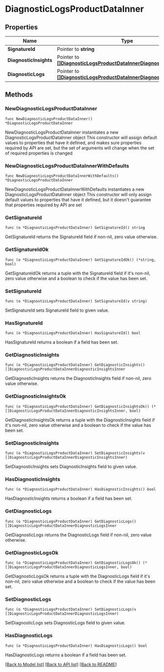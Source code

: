 # DiagnosticLogsProductDataInner

## Properties

Name | Type | Description | Notes
------------ | ------------- | ------------- | -------------
**SignatureId** | Pointer to **string** |  | [optional] 
**DiagnosticInsights** | Pointer to [**[]DiagnosticLogsProductDataInnerDiagnosticInsightsInner**](DiagnosticLogsProductDataInnerDiagnosticInsightsInner.md) |  | [optional] 
**DiagnosticLogs** | Pointer to [**[]DiagnosticLogsProductDataInnerDiagnosticLogsInner**](DiagnosticLogsProductDataInnerDiagnosticLogsInner.md) |  | [optional] 

## Methods

### NewDiagnosticLogsProductDataInner

`func NewDiagnosticLogsProductDataInner() *DiagnosticLogsProductDataInner`

NewDiagnosticLogsProductDataInner instantiates a new DiagnosticLogsProductDataInner object
This constructor will assign default values to properties that have it defined,
and makes sure properties required by API are set, but the set of arguments
will change when the set of required properties is changed

### NewDiagnosticLogsProductDataInnerWithDefaults

`func NewDiagnosticLogsProductDataInnerWithDefaults() *DiagnosticLogsProductDataInner`

NewDiagnosticLogsProductDataInnerWithDefaults instantiates a new DiagnosticLogsProductDataInner object
This constructor will only assign default values to properties that have it defined,
but it doesn't guarantee that properties required by API are set

### GetSignatureId

`func (o *DiagnosticLogsProductDataInner) GetSignatureId() string`

GetSignatureId returns the SignatureId field if non-nil, zero value otherwise.

### GetSignatureIdOk

`func (o *DiagnosticLogsProductDataInner) GetSignatureIdOk() (*string, bool)`

GetSignatureIdOk returns a tuple with the SignatureId field if it's non-nil, zero value otherwise
and a boolean to check if the value has been set.

### SetSignatureId

`func (o *DiagnosticLogsProductDataInner) SetSignatureId(v string)`

SetSignatureId sets SignatureId field to given value.

### HasSignatureId

`func (o *DiagnosticLogsProductDataInner) HasSignatureId() bool`

HasSignatureId returns a boolean if a field has been set.

### GetDiagnosticInsights

`func (o *DiagnosticLogsProductDataInner) GetDiagnosticInsights() []DiagnosticLogsProductDataInnerDiagnosticInsightsInner`

GetDiagnosticInsights returns the DiagnosticInsights field if non-nil, zero value otherwise.

### GetDiagnosticInsightsOk

`func (o *DiagnosticLogsProductDataInner) GetDiagnosticInsightsOk() (*[]DiagnosticLogsProductDataInnerDiagnosticInsightsInner, bool)`

GetDiagnosticInsightsOk returns a tuple with the DiagnosticInsights field if it's non-nil, zero value otherwise
and a boolean to check if the value has been set.

### SetDiagnosticInsights

`func (o *DiagnosticLogsProductDataInner) SetDiagnosticInsights(v []DiagnosticLogsProductDataInnerDiagnosticInsightsInner)`

SetDiagnosticInsights sets DiagnosticInsights field to given value.

### HasDiagnosticInsights

`func (o *DiagnosticLogsProductDataInner) HasDiagnosticInsights() bool`

HasDiagnosticInsights returns a boolean if a field has been set.

### GetDiagnosticLogs

`func (o *DiagnosticLogsProductDataInner) GetDiagnosticLogs() []DiagnosticLogsProductDataInnerDiagnosticLogsInner`

GetDiagnosticLogs returns the DiagnosticLogs field if non-nil, zero value otherwise.

### GetDiagnosticLogsOk

`func (o *DiagnosticLogsProductDataInner) GetDiagnosticLogsOk() (*[]DiagnosticLogsProductDataInnerDiagnosticLogsInner, bool)`

GetDiagnosticLogsOk returns a tuple with the DiagnosticLogs field if it's non-nil, zero value otherwise
and a boolean to check if the value has been set.

### SetDiagnosticLogs

`func (o *DiagnosticLogsProductDataInner) SetDiagnosticLogs(v []DiagnosticLogsProductDataInnerDiagnosticLogsInner)`

SetDiagnosticLogs sets DiagnosticLogs field to given value.

### HasDiagnosticLogs

`func (o *DiagnosticLogsProductDataInner) HasDiagnosticLogs() bool`

HasDiagnosticLogs returns a boolean if a field has been set.


[[Back to Model list]](../README.md#documentation-for-models) [[Back to API list]](../README.md#documentation-for-api-endpoints) [[Back to README]](../README.md)



